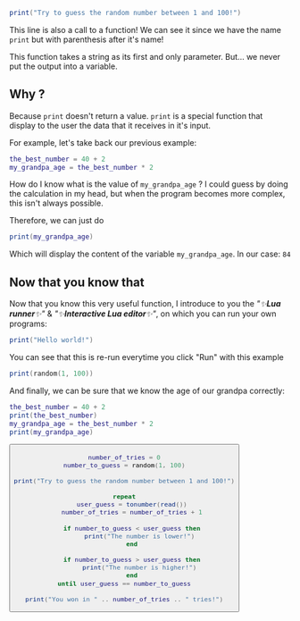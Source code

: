```lua
print("Try to guess the random number between 1 and 100!")
```

This line is also a call to a function! We can see it since we have the name `print` but with parenthesis after it's name!

This function takes a string as its first and only parameter. But... we never put the output into a variable.

## Why ?

Because `print` doesn't return a value. `print` is a special function that display to the user the data that it receives in it's input.

For example, let's take back our previous example:

```lua
the_best_number = 40 + 2
my_grandpa_age = the_best_number * 2
```

How do I know what is the value of `my_grandpa_age` ? I could guess by doing the calculation in my head, but when the program becomes more complex, this isn't always possible.

Therefore, we can just do 

```lua
print(my_grandpa_age)
```

Which will display the content of the variable `my_grandpa_age`. In our case: `84`

## Now that you know that

Now that you know this very useful function, I introduce to you the _"✨️**Lua runner**✨️"_ & _"✨️**Interactive Lua editor**✨️"_, on which you can run your own programs:

<div class="runner">

```lua
print("Hello world!")
```

</div>

You can see that this is re-run everytime you click "Run" with this example

<div class="runner">

```lua
print(random(1, 100))
```

</div>

And finally, we can be sure that we know the age of our grandpa correctly:

<div class="runner">

```lua
the_best_number = 40 + 2
print(the_best_number)
my_grandpa_age = the_best_number * 2
print(my_grandpa_age)
```

</div>



<button id="toggle-code" class="lua-button"/>

<div id="hidden-code">

```lua
number_of_tries = 0
number_to_guess = random(1, 100)

print("Try to guess the random number between 1 and 100!")

repeat
	user_guess = tonumber(read())
	number_of_tries = number_of_tries + 1

	if number_to_guess < user_guess then
		print("The number is lower!")
	end

	if number_to_guess > user_guess then
		print("The number is higher!")
	end
until user_guess == number_to_guess

print("You won in " .. number_of_tries .. " tries!")
```

</div>
